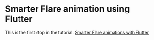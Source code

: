 # Smarter Flare animation using Flutter

This is the first stop in the tutorial. [Smarter Flare animations with Flutter](https://medium.com/filledstacks/better-animations-in-flutter-using-flare-an-experiment-ddcb35ab0650)
